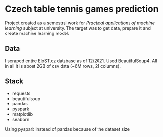 # Czech table tennis games prediction

Project created as a semestral work for *Practical applications of machine learning* subject at university.
The target was to get data, prepare it and create machine learning model.

## Data
I scraped entire EloST.cz database as of 12/2021. Used BeautifulSoup4. All in all it is about 2GB of csv data (~6M rows, 21 columns).

## Stack
- requests
- beautifulsoup
- pandas
- pyspark
- matplotlib
- seaborn

Using pyspark instead of pandas because of the dataset size. 